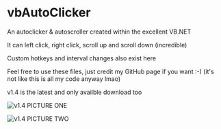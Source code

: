 # vbAutoClicker
An autoclicker &amp; autoscroller created within the excellent VB.NET

It can left click, right click, scroll up and scroll down (incredible)

Custom hotkeys and interval changes also exist here

Feel free to use these files, just credit my GitHub page if you want :-) (it's not like this is all my code anyway lmao)

v1.4 is the latest and only availble download too

![v1.4 PICTURE ONE](https://i.imgur.com/vdS2Cc0.png)

![v1.4 PICTURE TWO](https://i.imgur.com/yhhLCGQ.png)
